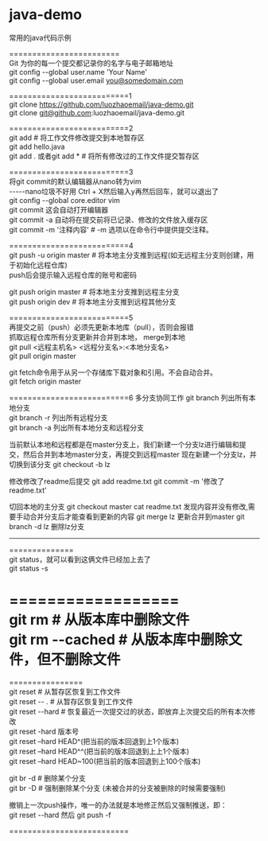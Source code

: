 # java-demo
常用的java代码示例
  
========================  
Git 为你的每一个提交都记录你的名字与电子邮箱地址  
git config --global user.name 'Your Name'  
git config --global user.email you@somedomain.com  
  
==========================1  
git clone https://github.com/luozhaoemail/java-demo.git  
git clone git@github.com:luozhaoemail/java-demo.git  

==========================2  
git add <file> # 将工作文件修改提交到本地暂存区  
git add hello.java  
git add . 或者git add *    # 将所有修改过的工作文件提交暂存区  
  
==========================3  
将git commit的默认编辑器从nano转为vim  
-----nano垃圾不好用 Ctrl + X然后输入y再然后回车，就可以退出了  
git config --global core.editor vim  
git commit 			这会自动打开编辑器  
git commit -a  		自动将在提交前将已记录、修改的文件放入缓存区  
git commit -m '注释内容'   	# -m 选项以在命令行中提供提交注释。  
  
==========================4  
git push -u origin master # 将本地主分支推到远程(如无远程主分支则创建，用于初始化远程仓库)  
push后会提示输入远程仓库的账号和密码  

git push origin master # 将本地主分支推到远程主分支  
git push origin dev # 将本地主分支推到远程其他分支  
  
==========================5  
再提交之前（push）必须先更新本地库（pull），否则会报错  
抓取远程仓库所有分支更新并合并到本地， merge到本地  
git pull <远程主机名> <远程分支名>:<本地分支名>  
git pull origin master
  
git fetch命令用于从另一个存储库下载对象和引用。不会自动合并。  
git fetch origin master  


==========================6  多分支协同工作
git branch	列出所有本地分支  
git branch  -r  列出所有远程分支  
git branch  -a  列出所有本地分支和远程分支  


当前默认本地和远程都是在master分支上，我们新建一个分支lz进行编辑和提交，然后合并到本地master分支，再提交到远程master
现在新建一个分支lz，并切换到该分支
git checkout -b lz

修改修改了readme后提交 
git add readme.txt 
git commit -m '修改了readme.txt'

切回本地的主分支
git checkout master
cat  readme.txt		发现内容并没有修改,需要手动合并分支后才能查看到更新的内容
git merge lz		更新合并到master
git branch -d lz	删除lz分支

  
**************  
==============  
git status，就可以看到这俩文件已经加上去了  
git status -s  
  
==================  
git rm <file> # 从版本库中删除文件  
git rm <file> --cached # 从版本库中删除文件，但不删除文件  
==========================  
  
  
================  
git reset <file> # 从暂存区恢复到工作文件  
git reset -- . # 从暂存区恢复到工作文件  
git reset --hard # 恢复最近一次提交过的状态，即放弃上次提交后的所有本次修改  
git reset -hard 版本号   
git reset –hard HEAD^(把当前的版本回退到上1个版本)   
git reset –hard HEAD^^(把当前的版本回退到上上1个版本)  
git reset –hard HEAD~100(把当前的版本回退到上100个版本)   

git br -d <branch> # 删除某个分支  
git br -D <branch> # 强制删除某个分支 (未被合并的分支被删除的时候需要强制)  
  
撤销上一次push操作，唯一的办法就是本地修正然后又强制推送，即：  
git reset --hard 然后 git push -f

==========================  
  

